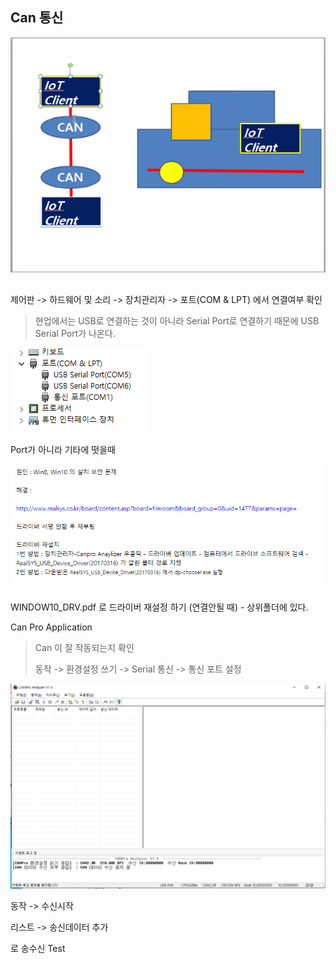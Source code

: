 ## Can 통신

![can](Java(7일차)/can.PNG)

## 

제어판 -> 하드웨어 및 소리 -> 장치관리자 -> 포트(COM & LPT) 에서 연결여부 확인

> 현업에서는 USB로 연결하는 것이 아니라 Serial Port로 연결하기 때문에 USB Serial Port가 나온다.

![캡처](Java(7일차)/캡처-1604389830635.PNG)

Port가 아니라 기타에 떳을때

![can](Java(7일차)/can-1604389898274.PNG)

WINDOW10_DRV.pdf 로 드라이버 재설정 하기 (연결안될 때) - 상위폴더에 있다.



Can Pro Application 

> Can 이 잘 작동되는지 확인 
>
> 동작 -> 환경설정 쓰기 -> Serial 통신 -> 통신 포트 설정

![캡처](Java(7일차)/캡처.PNG)

동작 -> 수신시작

리스트 -> 송신데이터 추가 

로 송수신 Test

